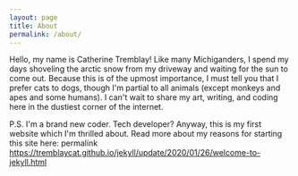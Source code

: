 ```yaml
---
layout: page
title: About
permalink: /about/
---
```

Hello, my name is Catherine Tremblay! Like many Michiganders, I spend my days shoveling the arctic snow from my driveway and waiting for the sun to come out. Because this is of the upmost importance, I must tell you that I prefer cats to dogs, though I'm partial to all animals (except monkeys and apes and some humans). I can't wait to share my art, writing, and coding here in the dustiest corner of the internet.

P.S. I'm a brand new coder. Tech developer? Anyway, this is my first website which I'm thrilled about. Read more about my reasons for starting this site here: permalink https://tremblaycat.github.io/jekyll/update/2020/01/26/welcome-to-jekyll.html
